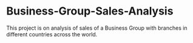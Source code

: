 # Business-Group-Sales-Analysis
This project is on analysis of sales of a Business Group with branches in different countries across the world. 

